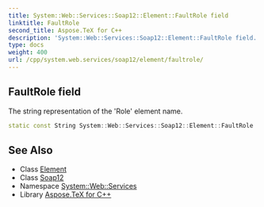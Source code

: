```yaml
---
title: System::Web::Services::Soap12::Element::FaultRole field
linktitle: FaultRole
second_title: Aspose.TeX for C++
description: 'System::Web::Services::Soap12::Element::FaultRole field. The string representation of the ''Role'' element name in C++.'
type: docs
weight: 400
url: /cpp/system.web.services/soap12/element/faultrole/
---
```

## FaultRole field


The string representation of the 'Role' element name.

```cpp
static const String System::Web::Services::Soap12::Element::FaultRole
```

## See Also

* Class [Element](../)
* Class [Soap12](../../)
* Namespace [System::Web::Services](../../../)
* Library [Aspose.TeX for C++](../../../../)

